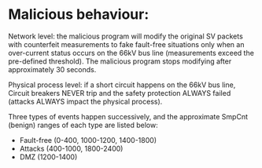 # Malicious behaviour:

Network level: the malicious program will modify the original SV packets with counterfeit measurements to fake fault-free situations only when an over-current status occurs on the 66kV bus line (measurements exceed the pre-defined threshold). The malicious program stops modifying after approximately 30 seconds.

Physical process level: if a short circuit happens on the 66kV bus line, Circuit breakers NEVER trip and the safety protection ALWAYS failed (attacks ALWAYS impact the physical process).

Three types of events happen successively, and the approximate SmpCnt (benign) ranges of each type are listed below:
- Fault-free (0-400, 1000-1200, 1400-1800)
- Attacks (400-1000, 1800-2400)
- DMZ (1200-1400)